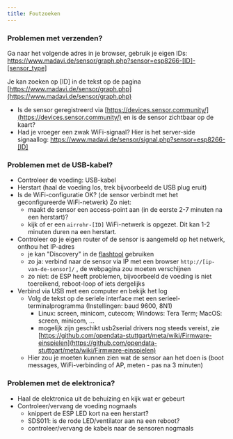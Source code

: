 ```yaml
---
title: Foutzoeken
---
```


### Problemen met verzenden?
Ga naar het volgende adres in je browser, gebruik je eigen IDs:
https://www.madavi.de/sensor/graph.php?sensor=esp8266-[ID]-[sensor_type]

Je kan zoeken op [ID] in de tekst op de pagina [https://www.madavi.de/sensor/graph.php](https://www.madavi.de/sensor/graph.php)

* Is de sensor geregistreerd via [https://devices.sensor.community/](https://devices.sensor.community/) en is de sensor zichtbaar op de kaart?
* Had je vroeger een zwak WiFi-signaal? Hier is het server-side signaallog: https://www.madavi.de/sensor/signal.php?sensor=esp8266-[ID]


### Problemen met de USB-kabel?
* Controleer de voeding: USB-kabel
* Herstart (haal de voeding los, trek bijvoorbeeld de USB plug eruit)
* Is de WiFi-configuratie OK? (de sensor verbindt met het geconfigureerde WiFi-netwerk) Zo niet:
    * maakt de sensor een access-point aan (in de eerste 2-7 minuten na een herstart)?
    * kijk of er een `airrohr-[ID]` WiFi-netwerk is opgezet. Dit kan 1-2 minuten duren na een herstart.
* Controleer op je eigen router of de sensor is aangemeld op het netwerk, onthou het IP-adres
    * je kan "Discovery" in de [flashtool](https://github.com/opendata-stuttgart/airrohr-firmware-flasher/) gebruiken
    * zo ja: verbind naar de sensor via IP met een browser `http://[ip-van-de-sensor]/` , de webpagina zou moeten verschijnen
    * zo niet: de ESP heeft problemen, bijvoorbeeld de voeding is niet toereikend, reboot-loop of iets dergelijks
* Verbind via USB met een computer en bekijk het log
    * Volg de tekst op de seriele interface met een serieel-terminalprogramma (Instellingen: baud 9600, 8N1)
        * Linux: screen, minicom, cutecom; Windows: Tera Term; MacOS: screen, minicom, ...
        * mogelijk zijn geschikt usb2serial drivers nog steeds vereist, zie [https://github.com/opendata-stuttgart/meta/wiki/Firmware-einspielen](https://github.com/opendata-stuttgart/meta/wiki/Firmware-einspielen)
    * Hier zou je moeten kunnen zien wat de sensor aan het doen is (boot messages, WiFi-verbinding of AP, meten - pas na 3 minuten)

### Problemen met de elektronica?
* Haal de elektronica uit de behuizing en kijk wat er gebeurt
* Controleer/vervang de voeding nogmaals
    * knippert de ESP LED kort na een herstart?
    * SDS011: is de rode LED/ventilator aan na een reboot?
    * controleer/vervang de kabels naar de sensoren nogmaals
